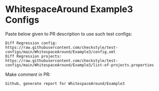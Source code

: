 # WhitespaceAround Example3 Configs
Paste below given to PR description to use such test configs:
```
Diff Regression config: https://raw.githubusercontent.com/checkstyle/test-configs/main/WhitespaceAround/Example3/config.xml
Diff Regression projects: https://raw.githubusercontent.com/checkstyle/test-configs/main/WhitespaceAround/Example3/list-of-projects.properties
```
Make comment in PR:
```
Github, generate report for WhitespaceAround/Example3
```
